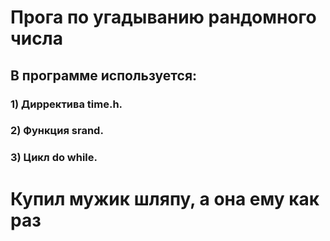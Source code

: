# Прога по угадыванию рандомного числа
## В программе используется:
### 1) Дирректива time.h.
### 2) Функция srand.
### 3) Цикл do while.
# Купил мужик шляпу, а она ему как раз
